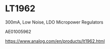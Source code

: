 # LT1962
300mA, Low Noise, LDO Micropower Regulators

AE01005962

https://www.analog.com/en/products/lt1962.html
